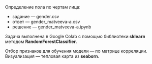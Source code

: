 Определение пола по чертам лица:
 * задание — gender.csv
 * ответ — gender_matveeva-a.csv
 * решение — gender_matveeva-a.ipynb

Задача выполнена в Google Colab c помощью библиотеки **sklearn** методом **RandomForestClassifier**. 

Отбор признаков для обучения модели — по матрице корреляции. Визуализация — тепловая карта из **seaborn**.
